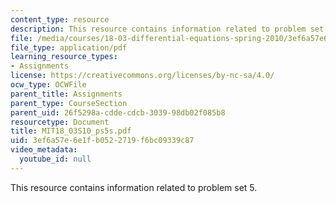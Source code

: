 ```yaml
---
content_type: resource
description: This resource contains information related to problem set 5.
file: /media/courses/18-03-differential-equations-spring-2010/3ef6a57e6e1fb0522719f6bc09339c87_MIT18_03S10_ps5s.pdf
file_type: application/pdf
learning_resource_types:
- Assignments
license: https://creativecommons.org/licenses/by-nc-sa/4.0/
ocw_type: OCWFile
parent_title: Assignments
parent_type: CourseSection
parent_uid: 26f5298a-cdde-cdcb-3039-98db02f085b8
resourcetype: Document
title: MIT18_03S10_ps5s.pdf
uid: 3ef6a57e-6e1f-b052-2719-f6bc09339c87
video_metadata:
  youtube_id: null
---
```

This resource contains information related to problem set 5.